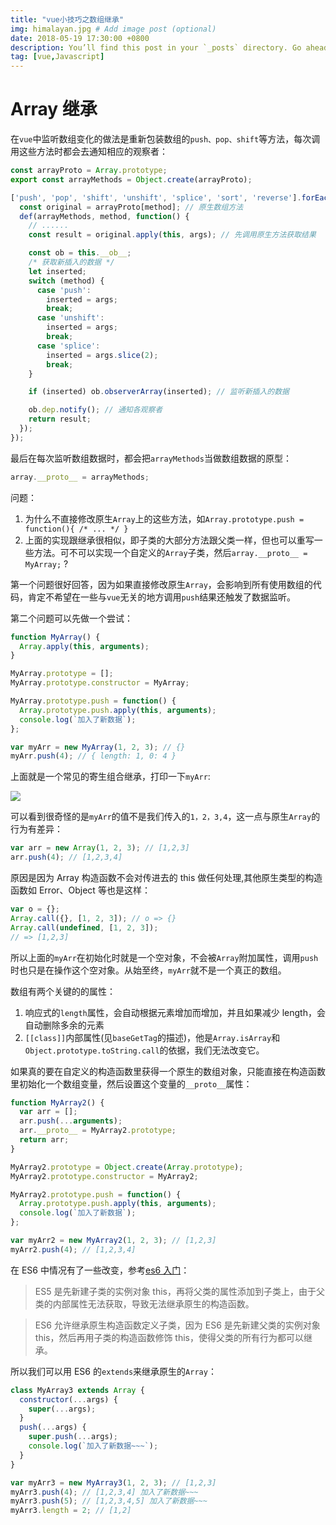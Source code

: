 ```yaml
---
title: "vue小技巧之数组继承"
img: himalayan.jpg # Add image post (optional)
date: 2018-05-19 17:30:00 +0800
description: You’ll find this post in your `_posts` directory. Go ahead and edit it and re-build the site to see your changes. # Add post description (optional)
tag: [vue,Javascript]
---
```


# Array 继承

在`vue`中监听数组变化的做法是重新包装数组的`push、pop、shift`等方法，每次调用这些方法时都会去通知相应的观察者：

```js
const arrayProto = Array.prototype;
export const arrayMethods = Object.create(arrayProto);

['push', 'pop', 'shift', 'unshift', 'splice', 'sort', 'reverse'].forEach(function(method) {
  const original = arrayProto[method]; // 原生数组方法
  def(arrayMethods, method, function() {
    // ......
    const result = original.apply(this, args); // 先调用原生方法获取结果

    const ob = this.__ob__;
    /* 获取新插入的数据 */
    let inserted;
    switch (method) {
      case 'push':
        inserted = args;
        break;
      case 'unshift':
        inserted = args;
        break;
      case 'splice':
        inserted = args.slice(2);
        break;
    }

    if (inserted) ob.observerArray(inserted); // 监听新插入的数据

    ob.dep.notify(); // 通知各观察者
    return result;
  });
});
```

最后在每次监听数组数据时，都会把`arrayMethods`当做数组数据的原型：

```js
array.__proto__ = arrayMethods;
```

问题：

1.  为什么不直接修改原生`Array`上的这些方法，如`Array.prototype.push = function(){ /* ... */ }`
2.  上面的实现跟继承很相似，即子类的大部分方法跟父类一样，但也可以重写一些方法。可不可以实现一个自定义的`Array`子类，然后`array.__proto__ = MyArray;` ?

第一个问题很好回答，因为如果直接修改原生`Array`，会影响到所有使用数组的代码，肯定不希望在一些与`vue`无关的地方调用`push`结果还触发了数据监听。

第二个问题可以先做一个尝试：

```js
function MyArray() {
  Array.apply(this, arguments);
}

MyArray.prototype = [];
MyArray.prototype.constructor = MyArray;

MyArray.prototype.push = function() {
  Array.prototype.push.apply(this, arguments);
  console.log(`加入了新数据`);
};

var myArr = new MyArray(1, 2, 3); // {}
myArr.push(4); // { length: 1, 0: 4 }
```

上面就是一个常见的寄生组合继承，打印一下`myArr`:

![]({{site.url}}/assets/img/vue-trick/寄生组合.png)

可以看到很奇怪的是`myArr`的值不是我们传入的`1，2，3,4`，这一点与原生`Array`的行为有差异：

```js
var arr = new Array(1, 2, 3); // [1,2,3]
arr.push(4); // [1,2,3,4]
```

原因是因为 Array 构造函数不会对传进去的 this 做任何处理,其他原生类型的构造函数如 Error、Object 等也是这样：

```js
var o = {};
Array.call({}, [1, 2, 3]); // o => {}
Array.call(undefined, [1, 2, 3]);
// => [1,2,3]
```

所以上面的`myArr`在初始化时就是一个空对象，不会被`Array`附加属性，调用`push`时也只是在操作这个空对象。从始至终，`myArr`就不是一个真正的数组。

数组有两个关键的的属性：

1.  响应式的`length`属性，会自动根据元素增加而增加，并且如果减少 length，会自动删除多余的元素
2.  `[[class]]`内部属性(见`baseGetTag`的描述)，他是`Array.isArray`和`Object.prototype.toString.call`的依据，我们无法改变它。

如果真的要在自定义的构造函数里获得一个原生的数组对象，只能直接在构造函数里初始化一个数组变量，然后设置这个变量的`__proto__`属性：

```js
function MyArray2() {
  var arr = [];
  arr.push(...arguments);
  arr.__proto__ = MyArray2.prototype;
  return arr;
}

MyArray2.prototype = Object.create(Array.prototype);
MyArray2.prototype.constructor = MyArray2;

MyArray2.prototype.push = function() {
  Array.prototype.push.apply(this, arguments);
  console.log(`加入了新数据`);
};

var myArr2 = new MyArray2(1, 2, 3); // [1,2,3]
myArr2.push(4); // [1,2,3,4]
```

在 ES6 中情况有了一些改变，参考[es6 入门](http://es6.ruanyifeng.com/#docs/class)：

> ES5 是先新建子类的实例对象 this，再将父类的属性添加到子类上，由于父类的内部属性无法获取，导致无法继承原生的构造函数。

> ES6 允许继承原生构造函数定义子类，因为 ES6 是先新建父类的实例对象 this，然后再用子类的构造函数修饰 this，使得父类的所有行为都可以继承。

所以我们可以用 ES6 的`extends`来继承原生的`Array`：

```js
class MyArray3 extends Array {
  constructor(...args) {
    super(...args);
  }
  push(...args) {
    super.push(...args);
    console.log(`加入了新数据~~~`);
  }
}

var myArr3 = new MyArray3(1, 2, 3); // [1,2,3]
myArr3.push(4); // [1,2,3,4] 加入了新数据~~~
myArr3.push(5); // [1,2,3,4,5] 加入了新数据~~~
myArr3.length = 2; // [1,2]
```
